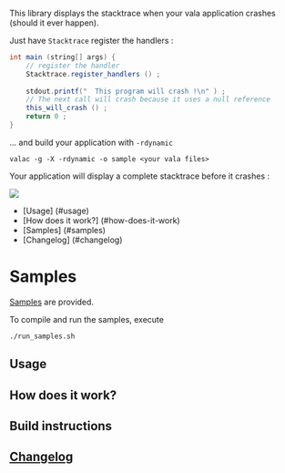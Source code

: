 
This library displays the stacktrace when your vala application crashes (should it ever happen).

Just have `Stacktrace` register the handlers  : 

```java
int main (string[] args) {
    // register the handler
    Stacktrace.register_handlers () ;
	  
    stdout.printf("  This program will crash !\n" ) ;
    // The next call will crash because it uses a null reference
    this_will_crash () ;
    return 0 ;
}
```

... and build your application with `-rdynamic` 
```
valac -g -X -rdynamic -o sample <your vala files>
```

Your application will display a complete stacktrace before it crashes :

![](https://raw.githubusercontent.com/PerfectCarl/vala-stacktrace/master/doc/stack_sigsegv.png)

 * [Usage] (#usage)
 * [How does it work?] (#how-does-it-work)
 * [Samples] (#samples) 
 * [Changelog] (#changelog)

# Samples
[Samples](/samples) are provided. 

To compile and run the samples, execute 

```
./run_samples.sh
```
## Usage

## How does it work?

## Build instructions

## [Changelog](CHANGELOG.md)

